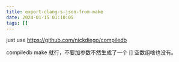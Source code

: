 ```yaml
---
title: export-clang-s-json-from-make
date: 2024-01-15 01:10:05
tags: []
---
```

just use https://github.com/nickdiego/compiledb

compiledb make 就行，不要加参数不然生成了一个 [] 空数组啥也没有。

